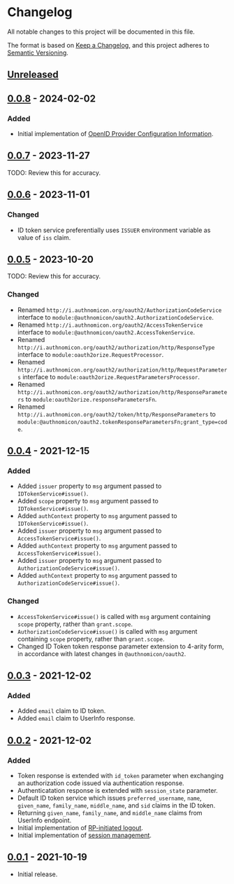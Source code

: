 # Changelog
All notable changes to this project will be documented in this file.

The format is based on [Keep a Changelog](https://keepachangelog.com/en/1.0.0/),
and this project adheres to [Semantic Versioning](https://semver.org/spec/v2.0.0.html).

## [Unreleased]

## [0.0.8] - 2024-02-02
### Added
- Initial implementation of [OpenID Provider Configuration Information](https://openid.net/specs/openid-connect-discovery-1_0.html#ProviderConfig).

## [0.0.7] - 2023-11-27

TODO: Review this for accuracy.

## [0.0.6] - 2023-11-01
### Changed

- ID token service preferentially uses `ISSUER` environment variable as value of
`iss` claim.

## [0.0.5] - 2023-10-20

TODO: Review this for accuracy.

### Changed
- Renamed `http://i.authnomicon.org/oauth2/AuthorizationCodeService` interface
to `module:@authnomicon/oauth2.AuthorizationCodeService`.
- Renamed `http://i.authnomicon.org/oauth2/AccessTokenService` interface to
`module:@authnomicon/oauth2.AccessTokenService`.
- Renamed `http://i.authnomicon.org/oauth2/authorization/http/ResponseType`
interface to `module:oauth2orize.RequestProcessor`.
- Renamed `http://i.authnomicon.org/oauth2/authorization/http/RequestParameters`
interface to `module:oauth2orize.RequestParametersProcessor`.
- Renamed `http://i.authnomicon.org/oauth2/authorization/http/ResponseParameters`
to `module:oauth2orize.responseParametersFn`.
- Renamed `http://i.authnomicon.org/oauth2/token/http/ResponseParameters`
to `module:@authnomicon/oauth2.tokenResponseParametersFn;grant_type=code`.

## [0.0.4] - 2021-12-15
### Added
- Added `issuer` property to `msg` argument passed to `IDTokenService#issue()`.
- Added `scope` property to `msg` argument passed to `IDTokenService#issue()`.
- Added `authContext` property to `msg` argument passed to `IDTokenService#issue()`.
- Added `issuer` property to `msg` argument passed to `AccessTokenService#issue()`.
- Added `authContext` property to `msg` argument passed to `AccessTokenService#issue()`.
- Added `issuer` property to `msg` argument passed to `AuthorizationCodeService#issue()`.
- Added `authContext` property to `msg` argument passed to `AuthorizationCodeService#issue()`.

### Changed
- `AccessTokenService#issue()` is called with `msg` argument containing `scope`
property, rather than `grant.scope`.
- `AuthorizationCodeService#issue()` is called with `msg` argument containing
`scope` property, rather than `grant.scope`.
- Changed ID Token token response parameter extension to 4-arity form, in
accordance with latest changes in `@authnomicon/oauth2`.

## [0.0.3] - 2021-12-02
### Added
- Added `email` claim to ID token.
- Added `email` claim to UserInfo response.

## [0.0.2] - 2021-12-02
### Added
- Token response is extended with `id_token` parameter when exchanging an
authorization code issued via authentication response.
- Authenticatation response is extended with `session_state` parameter.
- Default ID token service which issues `preferred_username`, `name`,
`given_name`, `family_name`, `middle_name`, and `sid` claims in the ID token.
- Returning `given_name`, `family_name`, and `middle_name` claims from UserInfo
endpoint.
- Initial implementation of [RP-initiated logout](https://openid.net/specs/openid-connect-rpinitiated-1_0.html).
- Initial implementation of [session management](https://openid.net/specs/openid-connect-session-1_0.html).

## [0.0.1] - 2021-10-19

- Initial release.

[Unreleased]: https://github.com/authnomicon/openidconnect/compare/v0.0.8...HEAD
[0.0.8]: https://github.com/authnomicon/openidconnect/compare/v0.0.7...v0.0.8
[0.0.7]: https://github.com/authnomicon/openidconnect/compare/v0.0.6...v0.0.7
[0.0.6]: https://github.com/authnomicon/openidconnect/compare/v0.0.5...v0.0.6
[0.0.5]: https://github.com/authnomicon/openidconnect/compare/v0.0.4...v0.0.5
[0.0.4]: https://github.com/authnomicon/openidconnect/compare/v0.0.3...v0.0.4
[0.0.3]: https://github.com/authnomicon/openidconnect/compare/v0.0.2...v0.0.3
[0.0.2]: https://github.com/authnomicon/openidconnect/compare/v0.0.1...v0.0.2
[0.0.1]: https://github.com/authnomicon/openidconnect/releases/tag/v0.0.1
